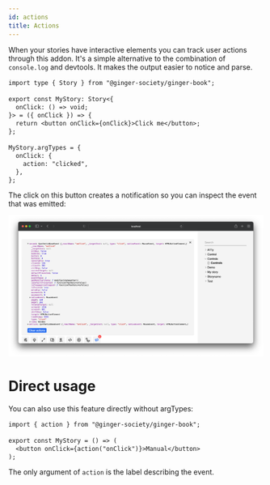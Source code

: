 ```yaml
---
id: actions
title: Actions
---
```



When your stories have interactive elements you can track user actions through this addon. It's a simple alternative to the combination of `console.log` and devtools. It makes the output easier to notice and parse.

```tsx
import type { Story } from "@ginger-society/ginger-book";

export const MyStory: Story<{
  onClick: () => void;
}> = ({ onClick }) => {
  return <button onClick={onClick}>Click me</button>;
};

MyStory.argTypes = {
  onClick: {
    action: "clicked",
  },
};
```

The click on this button creates a notification so you can inspect the event that was emitted:

![Actions](./img/actions.png)


# Direct usage

You can also use this feature directly without argTypes:

```tsx
import { action } from "@ginger-society/ginger-book";

export const MyStory = () => (
  <button onClick={action("onClick")}>Manual</button>
);
```

The only argument of `action` is the label describing the event.
